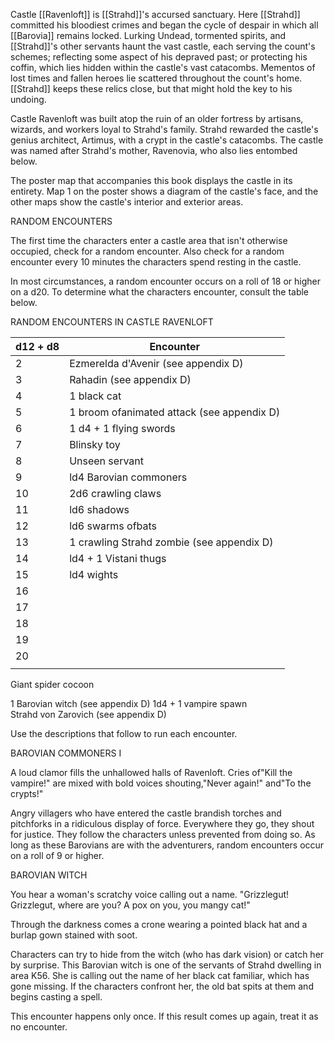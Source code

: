 Castle [[Ravenloft]] is [[Strahd]]'s accursed sanctuary. Here [[Strahd]] committed his bloodiest crimes and began the cycle of despair in which all [[Barovia]] remains locked. Lurking Undead, tormented spirits, and [[Strahd]]'s other servants haunt the vast castle, each serving the count's schemes; reflecting some aspect of his depraved past; or protecting his coffin, which lies hidden within the castle's vast catacombs. Mementos of lost times and fallen heroes lie scattered throughout the count's home. [[Strahd]] keeps these relics close, but that might hold the key to his undoing.

Castle Ravenloft was built atop the ruin of an older fortress by artisans, wizards, and workers loyal to Strahd's family. Strahd rewarded the castle's genius architect, Artimus, with a crypt in the castle's catacombs. The castle was named after Strahd's mother, Ravenovia, who also lies entombed below.

The poster map that accompanies this book displays the castle in its entirety. Map 1 on the poster shows a diagram of the castle's face, and the other maps show the castle's interior and exterior areas.

RANDOM ENCOUNTERS

The first time the characters enter a castle area that isn't otherwise occupied, check for a random encounter. Also check for a random encounter every 10 minutes the characters spend resting in the castle.

In most circumstances, a random encounter occurs on a roll of 18 or higher on a d20. To determine what the characters encounter, consult the table below.

RANDOM ENCOUNTERS IN CASTLE RAVENLOFT

| d12 + d8 | Encounter                                  |
| -------- | ------------------------------------------ |
| 2        | Ezmerelda d'Avenir (see appendix D)        |
| 3        | Rahadin (see appendix D)                   |
| 4        | 1 black cat                                |
| 5        | 1 broom ofanimated attack (see appendix D) |
| 6        | 1 d4 + 1 flying swords                     |
| 7        | Blinsky toy                                |
| 8        | Unseen servant                             |
| 9        | ld4 Barovian commoners                     |
| 10       | 2d6 crawling claws                         |
| 11       | ld6 shadows                                |
| 12       | ld6 swarms ofbats                          |
| 13       | 1 crawling Strahd zombie (see appendix D)  |
| 14       | ld4 + 1 Vistani thugs                      |
| 15       | ld4 wights                                 |
| 16       |                                            |
| 17       |                                            |
| 18       |                                            |
| 19       |                                            |
| 20       |                                            |
|          |                                            |


  

 





   
 


   
  


Giant spider cocoon

1 Barovian witch (see appendix D) 1d4 + 1 vampire spawn  
Strahd von Zarovich (see appendix D)


Use the descriptions that follow to run each encounter.

BAROVIAN COMMONERS I

A loud clamor fills the unhallowed halls of Ravenloft. Cries of"Kill the vampire!" are mixed with bold voices shouting,"Never again!" and"To the crypts!"

Angry villagers who have entered the castle brandish torches and pitchforks in a ridiculous display of force. Everywhere they go, they shout for justice. They follow the characters unless prevented from doing so. As long as these Barovians are with the adventurers, random encounters occur on a roll of 9 or higher.

BAROVIAN WITCH

You hear a woman's scratchy voice calling out a name. "Grizzlegut! Grizzlegut, where are you? A pox on you, you mangy cat!"

Through the darkness comes a crone wearing a pointed black hat and a burlap gown stained with soot.

Characters can try to hide from the witch (who has dark­ vision) or catch her by surprise. This Barovian witch is one of the servants of Strahd dwelling in area K56. She is calling out the name of her black cat familiar, which has gone missing. If the characters confront her, the old bat spits at them and begins casting a spell.

This encounter happens only once. If this result comes up again, treat it as no encounter.